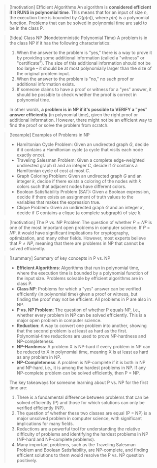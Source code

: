 > [!motivation] Efficient Algorithms
> An algorithm is **considered efficient if it RUNS in polynomial time**. This means that for an input of size $n$, the execution time is bounded by $O(p(n))$, where $p(n)$ is a polynomial function. Problems that can be solved in polynomial time are said to be in the class P.

> [!idea] Class NP (Nondeterministic Polynomial Time)
> A problem is in the class NP if it has the following characteristics:
> 1. When the answer to the problem is "yes," there is a way to prove it by providing some additional information (called a "witness" or "certificate"). The size of this additional information should not be too large – it should be at most polynomially larger than the size of the original problem input.
> 2. When the answer to the problem is "no," no such proof or additional information exists.
> 3. If someone claims to have a proof or witness for a "yes" answer, it should be possible to check whether the proof is correct in polynomial time.
>
> In other words, **a problem is in NP if it's possible to VERIFY a "yes" answer efficiently** (in polynomial time), given the right proof or additional information. However, there might not be an efficient way to find the proof or solve the problem from scratch.

> [!example] Examples of Problems in NP
> - Hamiltonian Cycle Problem: Given an undirected graph $G$, decide if it contains a Hamiltonian cycle (a cycle that visits each node exactly once).
> - Traveling Salesman Problem: Given a complete edge-weighted undirected graph $G$ and an integer $C$, decide if $G$ contains a Hamiltonian cycle of cost at most $C$.
> - Graph Coloring Problem: Given an undirected graph $G$ and an integer $k$, decide if there exists a coloring of the nodes with $k$ colors such that adjacent nodes have different colors.
> - Boolean Satisfiability Problem (SAT): Given a Boolean expression, decide if there exists an assignment of truth values to the variables that makes the expression true.
> - Clique Problem: Given an undirected graph $G$ and an integer $k$, decide if $G$ contains a clique (a complete subgraph) of size $k$.


> [!motivation] The P vs. NP Problem
> The question of whether $P = NP$ is one of the most important open problems in computer science. If $P = NP$, it would have significant implications for cryptography, optimization, and many other fields. However, most experts believe that $P \neq NP$, meaning that there are problems in NP that cannot be solved efficiently.


> [!summary] Summary of key concepts in P vs. NP
> 
> - **Efficient Algorithms**: Algorithms that run in polynomial time, where the execution time is bounded by a polynomial function of the input size. Problems solvable by efficient algorithms are in class P.
> - **Class NP**: Problems for which a "yes" answer can be verified efficiently (in polynomial time) given a proof or witness, but finding the proof may not be efficient. All problems in P are also in NP.
> - **P vs. NP Problem**: The question of whether P equals NP, i.e., whether every problem in NP can be solved efficiently. This is a major open problem in computer science.
> - **Reduction**: A way to convert one problem into another, showing that the second problem is at least as hard as the first. Polynomial-time reductions are used to prove NP-hardness and NP-completeness.
> - **NP-Hardness**: A problem X is NP-hard if every problem in NP can be reduced to X in polynomial time, meaning X is at least as hard as any problem in NP.
> - **NP-Completeness**: A problem is NP-complete if it is both in NP and NP-hard, i.e., it is among the hardest problems in NP. If any NP-complete problem can be solved efficiently, then P = NP.
>
> The key takeaways for someone learning about P vs. NP for the first time are:
> 1. There is a fundamental difference between problems that can be solved efficiently (P) and those for which solutions can only be verified efficiently (NP).
> 2. The question of whether these two classes are equal (P = NP) is a major unsolved problem in computer science, with significant implications for many fields.
> 3. Reductions are a powerful tool for understanding the relative difficulty of problems and identifying the hardest problems in NP (NP-hard and NP-complete problems).
> 4. Many important problems, such as the Traveling Salesman Problem and Boolean Satisfiability, are NP-complete, and finding efficient solutions to them would resolve the P vs. NP question positively.

